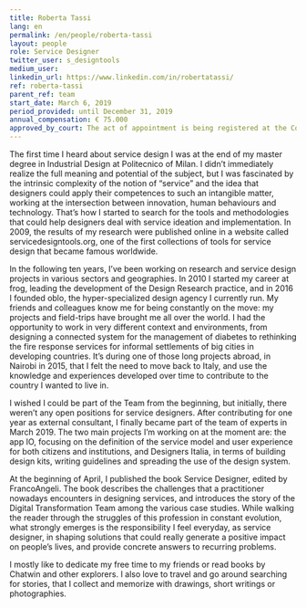 ```yaml
---
title: Roberta Tassi
lang: en
permalink: /en/people/roberta-tassi
layout: people
role: Service Designer
twitter_user: s_designtools
medium_user:
linkedin_url: https://www.linkedin.com/in/robertatassi/
ref: roberta-tassi
parent_ref: team
start_date: March 6, 2019
period_provided: until December 31, 2019
annual_compensation: € 75.000
approved_by_court: The act of appointment is being registered at the Court of Auditors
---
```

The first time I heard about service design I was at the end of my master degree in Industrial Design at Politecnico of Milan. I didn’t immediately realize the full meaning and potential of the subject, but I was fascinated by the intrinsic complexity of the notion of “service” and the idea that designers could apply their competences to such an intangible matter, working at the intersection between innovation, human behaviours and technology. That’s how I started to search for the tools and methodologies that could help designers deal with service ideation and implementation. In 2009, the results of my research were published online in a website called servicedesigntools.org, one of the first collections of tools for service design that became famous worldwide.

In the following ten years, I’ve been working on research and service design projects in various sectors and geographies. In 2010 I started my career at frog, leading the development of the Design Research practice, and in 2016 I founded oblo, the hyper-specialized design agency I currently run. My friends and colleagues know me for being constantly on the move: my projects and field-trips have brought me all over the world. I had the opportunity to work in very different context and environments, from designing a connected system for the management of diabetes to rethinking the fire response services for informal settlements of big cities in developing countries. It’s during one of those long projects abroad, in Nairobi in 2015, that I felt the need to move back to Italy, and use the knowledge and experiences developed over time to contribute to the country I wanted to live in. 

I wished I could be part of the Team from the beginning, but initially, there weren’t any open positions for service designers. After contributing for one year as external consultant, I finally became part of the team of experts in March 2019. The two main projects I’m working on at the moment are: the app IO, focusing on the definition of the service model and user experience for both citizens and institutions, and Designers Italia, in terms of building design kits, writing guidelines and spreading the use of the design system.

At the beginning of April, I published the book Service Designer, edited by FrancoAngeli. The book describes the challenges that a practitioner nowadays encounters in designing services, and introduces the story of the Digital Transformation Team among the various case studies. While walking the reader through the struggles of this profession in constant evolution, what strongly emerges is the responsibility I feel everyday, as service designer, in shaping solutions that could really generate a positive impact on people’s lives, and provide concrete answers to recurring problems.

I mostly like to dedicate my free time to my friends or read books by Chatwin and other explorers. I also love to travel and go around searching for stories, that I collect and memorize with drawings, short writings or photographies. 
